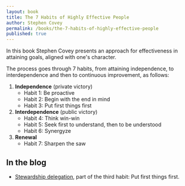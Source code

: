 ```yaml
---
layout: book
title: The 7 Habits of Highly Effective People
author: Stephen Covey
permalink: /books/the-7-habits-of-highly-effective-people
published: true
---
```


In this book Stephen Covey presents an approach for effectiveness in attaining goals, aligned with one's character.

The process goes through 7 habits, from attaining independence, to interdependence and then to continuous improvement, as follows:

1. **Independence** (private victory)
   - Habit 1: Be proactive
   - Habit 2: Begin with the end in mind
   - Habit 3: Put first things first
2. **Interdependence** (public victory)
   - Habit 4: Think win-win
   - Habit 5: Seek first to understand, then to be understood
   - Habit 6: Synergyze
3. **Renewal**
   - Habit 7: Sharpen the saw

## In the blog

- [Stewardship delegation](/stewardship-delegation), part of the third habit: Put first things first.